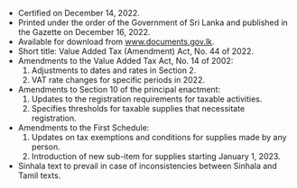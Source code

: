 - Certified on December 14, 2022.
- Printed under the order of the Government of Sri Lanka and published in the Gazette on December 16, 2022.
- Available for download from www.documents.gov.lk.
- Short title: Value Added Tax (Amendment) Act, No. 44 of 2022.
- Amendments to the Value Added Tax Act, No. 14 of 2002:
  1. Adjustments to dates and rates in Section 2.
  2. VAT rate changes for specific periods in 2022.
- Amendments to Section 10 of the principal enactment:
  1. Updates to the registration requirements for taxable activities.
  2. Specifies thresholds for taxable supplies that necessitate registration.
- Amendments to the First Schedule:
  1. Updates on tax exemptions and conditions for supplies made by any person.
  2. Introduction of new sub-item for supplies starting January 1, 2023.
- Sinhala text to prevail in case of inconsistencies between Sinhala and Tamil texts.